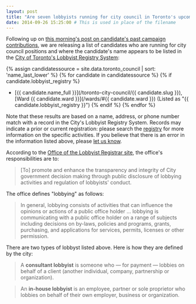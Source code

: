 ```yaml
---
layout: post
title: "Are seven lobbyists running for city council in Toronto's upcoming election?"
date: 2014-09-26 15:25:00 # This is used in place of the filename
---
```


Following up on [this morning's post on candidate's past campaign contributions](/2014/09/26/campaign-contributions/), we are releasing a list of candidates who are running for city council positions and where the candidate's name appears to be listed in the [City of Toronto's Lobbyist Registry System](http://app.toronto.ca/lobbyistsearch/disclaimer.do): 

{% assign candidatessource = site.data.toronto_council | sort: 'name_last_lower' %}
{% for candidate in candidatessource %}
{% if candidate.lobbyist_registry %}
* [{{ candidate.name_full }}](/toronto-city-council/{{ candidate.slug }}), [Ward {{ candidate.ward }}](/wards/#{{ candidate.ward }}) (Listed as "{{ candidate.lobbyist_registry }}")
{% endif %}
{% endfor %}

Note that these results are based on a name, address, or phone number match with a record in the City's Lobbyist Registry System. Records may indicate a prior or current registration: please search the [registry](http://app.toronto.ca/lobbyistsearch/disclaimer.do) for more information on the specific activities. If you believe that there is an error in the information listed above, please <a href="mailto:everycandidate@gmail.com">let us know</a>.

According to the [Office of the Lobbyist Registrar site](http://www1.toronto.ca/wps/portal/contentonly?vgnextoid=cf1fb7537e35f310VgnVCM10000071d60f89RCRD&appInstanceName=default), the office's responsibilities are to:

> [To] promote and enhance the transparency and integrity of City government decision making through public disclosure of lobbying activities and regulation of lobbyists' conduct.

The office defines "lobbying" as follows:

> In general, lobbying consists of activities that can influence the opinions or actions of a public office holder ... lobbying is communicating with a public office holder on a range of subjects including decisions on by-laws, policies and programs, grants, purchasing, and applications for services, permits, licenses or other permission.

There are two types of lobbyst listed above. Here is how they are defined by the city:

> A **consultant lobbyist** is someone who — for payment — lobbies on behalf of a client (another individual, company, partnership or organization). 

> An **in-house lobbyist** is an employee, partner or sole proprietor who lobbies on behalf of their own employer, business or organization. 
